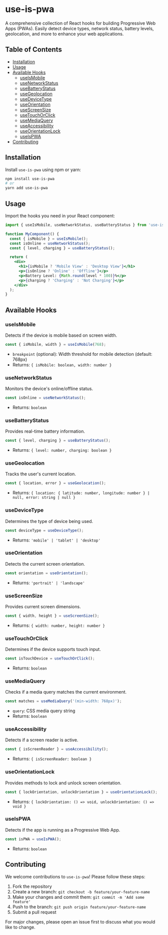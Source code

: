 # use-is-pwa

A comprehensive collection of React hooks for building Progressive Web Apps (PWAs). Easily detect device types, network status, battery levels, geolocation, and more to enhance your web applications.

## Table of Contents

- [Installation](#installation)
- [Usage](#usage)
- [Available Hooks](#available-hooks)
  - [useIsMobile](#useismobile)
  - [useNetworkStatus](#usenetworkstatus)
  - [useBatteryStatus](#usebatterystatus)
  - [useGeolocation](#usegeolocation)
  - [useDeviceType](#usedevicetype)
  - [useOrientation](#useorientation)
  - [useScreenSize](#usescreensize)
  - [useTouchOrClick](#usetouchorclick)
  - [useMediaQuery](#usemediaquery)
  - [useAccessibility](#useaccessibility)
  - [useOrientationLock](#useorientationlock)
  - [useIsPWA](#useispwa)
- [Contributing](#contributing)

## Installation

Install `use-is-pwa` using npm or yarn:

```bash
npm install use-is-pwa
# or
yarn add use-is-pwa
```

## Usage

Import the hooks you need in your React component:

```jsx
import { useIsMobile, useNetworkStatus, useBatteryStatus } from 'use-is-pwa';

function MyComponent() {
  const { isMobile } = useIsMobile();
  const isOnline = useNetworkStatus();
  const { level, charging } = useBatteryStatus();

  return (
    <div>
      <h1>{isMobile ? 'Mobile View' : 'Desktop View'}</h1>
      <p>{isOnline ? 'Online' : 'Offline'}</p>
      <p>Battery Level: {Math.round(level * 100)}%</p>
      <p>{charging ? 'Charging' : 'Not Charging'}</p>
    </div>
  );
}
```

## Available Hooks

### useIsMobile

Detects if the device is mobile based on screen width.

```jsx
const { isMobile, width } = useIsMobile(768);
```

- `breakpoint` (optional): Width threshold for mobile detection (default: 768px)
- Returns: `{ isMobile: boolean, width: number }`

### useNetworkStatus

Monitors the device's online/offline status.

```jsx
const isOnline = useNetworkStatus();
```

- Returns: `boolean`

### useBatteryStatus

Provides real-time battery information.

```jsx
const { level, charging } = useBatteryStatus();
```

- Returns: `{ level: number, charging: boolean }`

### useGeolocation

Tracks the user's current location.

```jsx
const { location, error } = useGeolocation();
```

- Returns: `{ location: { latitude: number, longitude: number } | null, error: string | null }`

### useDeviceType

Determines the type of device being used.

```jsx
const deviceType = useDeviceType();
```

- Returns: `'mobile' | 'tablet' | 'desktop'`

### useOrientation

Detects the current screen orientation.

```jsx
const orientation = useOrientation();
```

- Returns: `'portrait' | 'landscape'`

### useScreenSize

Provides current screen dimensions.

```jsx
const { width, height } = useScreenSize();
```

- Returns: `{ width: number, height: number }`

### useTouchOrClick

Determines if the device supports touch input.

```jsx
const isTouchDevice = useTouchOrClick();
```

- Returns: `boolean`

### useMediaQuery

Checks if a media query matches the current environment.

```jsx
const matches = useMediaQuery('(min-width: 768px)');
```

- `query`: CSS media query string
- Returns: `boolean`

### useAccessibility

Detects if a screen reader is active.

```jsx
const { isScreenReader } = useAccessibility();
```

- Returns: `{ isScreenReader: boolean }`

### useOrientationLock

Provides methods to lock and unlock screen orientation.

```jsx
const { lockOrientation, unlockOrientation } = useOrientationLock();
```

- Returns: `{ lockOrientation: () => void, unlockOrientation: () => void }`

### useIsPWA

Detects if the app is running as a Progressive Web App.

```jsx
const isPWA = useIsPWA();
```

- Returns: `boolean`

## Contributing

We welcome contributions to `use-is-pwa`! Please follow these steps:

1. Fork the repository
2. Create a new branch: `git checkout -b feature/your-feature-name`
3. Make your changes and commit them: `git commit -m 'Add some feature'`
4. Push to the branch: `git push origin feature/your-feature-name`
5. Submit a pull request

For major changes, please open an issue first to discuss what you would like to change.